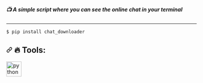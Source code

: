 <h5> 📺 A simple script where you can see the online chat in your terminal </h5>
<hr>
<pre class="notranslate"><code>$ pip install chat_downloader</code></pre>
<h2 align="left" dir="auto"><a id="user-content---tools-" class="anchor" aria-hidden="true" href="#--tools-"><svg class="octicon octicon-link" viewBox="0 0 16 16" version="1.1" width="16" height="16" aria-hidden="true"><path fill-rule="evenodd" d="M7.775 3.275a.75.75 0 001.06 1.06l1.25-1.25a2 2 0 112.83 2.83l-2.5 2.5a2 2 0 01-2.83 0 .75.75 0 00-1.06 1.06 3.5 3.5 0 004.95 0l2.5-2.5a3.5 3.5 0 00-4.95-4.95l-1.25 1.25zm-4.69 9.64a2 2 0 010-2.83l2.5-2.5a2 2 0 012.83 0 .75.75 0 001.06-1.06 3.5 3.5 0 00-4.95 0l-2.5 2.5a3.5 3.5 0 004.95 4.95l1.25-1.25a.75.75 0 00-1.06-1.06l-1.25 1.25a2 2 0 01-2.83 0z"></path></svg></a> <g-emoji class="g-emoji" alias="fire" fallback-src="https://github.githubassets.com/images/icons/emoji/unicode/1f525.png">🔥</g-emoji> Tools: </h2>
<a href="https://www.python.org" rel="nofollow"> <img src="https://github.com/JustGithubProject/GET_CHAT_FROM_STREAM_PLATFORM/blob/master/main.py" alt="python" width="40" height="40" style="max-width: 100%;"></a>

